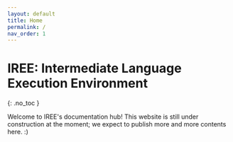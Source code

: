 ```yaml
---
layout: default
title: Home
permalink: /
nav_order: 1
---
```


# IREE: Intermediate Language Execution Environment
{: .no_toc }

Welcome to IREE's documentation hub! This website is still under construction at the moment; we expect to publish more and more contents here. :)
